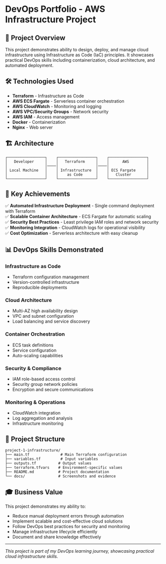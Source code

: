# DevOps Portfolio - AWS Infrastructure Project

## 🎯 Project Overview

This project demonstrates ability to design, deploy, and manage cloud infrastructure using Infrastructure as Code (IaC) principles. It showcases practical DevOps skills including containerization, cloud architecture, and automated deployment.

## 🛠 Technologies Used

- **Terraform** - Infrastructure as Code
- **AWS ECS Fargate** - Serverless container orchestration
- **AWS CloudWatch** - Monitoring and logging
- **AWS VPC/Security Groups** - Network security
- **AWS IAM** - Access management
- **Docker** - Containerization
- **Nginx** - Web server

## 🏗 Architecture

```
┌─────────────────┐    ┌─────────────────┐    ┌─────────────────┐
│   Developer     │    │   Terraform     │    │      AWS        │
│                 │────│                 │────│                 │
│ Local Machine   │    │ Infrastructure  │    │ ECS Fargate     │
│                 │    │    as Code      │    │   Cluster       │
└─────────────────┘    └─────────────────┘    └─────────────────┘
```

## 🚀 Key Achievements

✅ **Automated Infrastructure Deployment** - Single command deployment with Terraform  
✅ **Scalable Container Architecture** - ECS Fargate for automatic scaling  
✅ **Security Best Practices** - Least privilege IAM roles and network security  
✅ **Monitoring Integration** - CloudWatch logs for operational visibility  
✅ **Cost Optimization** - Serverless architecture with easy cleanup  

## 📊 DevOps Skills Demonstrated

### Infrastructure as Code
- Terraform configuration management
- Version-controlled infrastructure
- Reproducible deployments

### Cloud Architecture
- Multi-AZ high availability design
- VPC and subnet configuration
- Load balancing and service discovery

### Container Orchestration
- ECS task definitions
- Service configuration
- Auto-scaling capabilities

### Security & Compliance
- IAM role-based access control
- Security group network policies
- Encryption and secure communications

### Monitoring & Operations
- CloudWatch integration
- Log aggregation and analysis
- Infrastructure monitoring

## 🔗 Project Structure

```
project-1-infrastructure/
├── main.tf              # Main Terraform configuration
├── variables.tf         # Input variables
├── outputs.tf          # Output values
├── terraform.tfvars    # Environment-specific values
├── README.md           # Project documentation
└── docs/               # Screenshots and evidence
```

## 🎓 Business Value

This project demonstrates my ability to:
- Reduce manual deployment errors through automation
- Implement scalable and cost-effective cloud solutions
- Follow DevOps best practices for security and monitoring
- Manage infrastructure lifecycle efficiently
- Document and share knowledge effectively

---

*This project is part of my DevOps learning journey, showcasing practical cloud infrastructure skills.*
